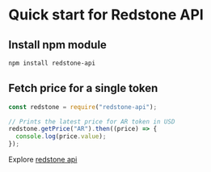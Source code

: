 # Quick start for Redstone API

## Install npm module
```bash
npm install redstone-api
```
## Fetch price for a single token
```js
const redstone = require("redstone-api");

// Prints the latest price for AR token in USD
redstone.getPrice("AR").then((price) => {
  console.log(price.value);
});
```

Explore [redstone api](../README.md#-usage)
